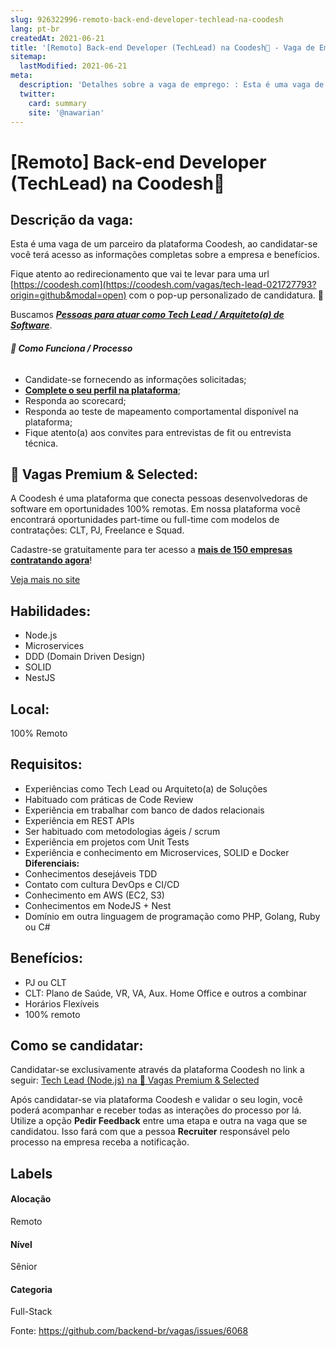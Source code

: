 ```yaml
---
slug: 926322996-remoto-back-end-developer-techlead-na-coodesh
lang: pt-br
createdAt: 2021-06-21
title: '[Remoto] Back-end Developer (TechLead) na Coodesh🥇 - Vaga de Emprego'
sitemap:
  lastModified: 2021-06-21
meta:
  description: 'Detalhes sobre a vaga de emprego: : Esta é uma vaga de um parceiro da plataforma Coodesh, ao candidatar-se você terá acesso as informações completas sobre a empresa e benefícios.  Fique atento ao redirecionamento que vai te levar para uma url [https://coodesh.com](https://coodesh.com/vagas/tech-lead-021727793?origin=github&modal=open) com o pop-up personalizado de candidatura. 👋 <p>Buscamos <strong><em><ins>Pessoas para atuar como Tech Lead / Arquiteto(a) de Software</ins></em></strong>.&nbsp;</p> <p></p> <h6><strong>👋 Como Funciona / Processo</strong></h6> <ul> <li>Candidate-se fornecendo as informações solicitadas;</li> <li><a href="https://coodesh.com/dashboard/account/edit-profile" target="_blank"><strong>Complete o seu perfil na plataforma</strong></a>;&nbsp;&nbsp;&nbsp;&nbsp;&nbsp;&nbsp;&nbsp;</li> <li>Responda ao scorecard;</li> <li>Responda ao teste de mapeamento comportamental disponível na plataforma;</li> <li>Fique atento(a) aos convites para entrevistas de fit ou entrevista técnica.</li> </ul> <p></p>'
  twitter:
    card: summary
    site: '@nawarian'
---
```


# [Remoto] Back-end Developer (TechLead) na Coodesh🥇

## Descrição da vaga: 
Esta é uma vaga de um parceiro da plataforma Coodesh, ao candidatar-se você terá acesso as informações completas sobre a empresa e benefícios.


Fique atento ao redirecionamento que vai te levar para uma url [https://coodesh.com](https://coodesh.com/vagas/tech-lead-021727793?origin=github&modal=open) com o pop-up personalizado de candidatura. 👋
<p>Buscamos <strong><em><ins>Pessoas para atuar como Tech Lead / Arquiteto(a) de Software</ins></em></strong>.&nbsp;</p>
<p></p>
<h6><strong>👋 Como Funciona / Processo</strong></h6>
<ul>
<li>Candidate-se fornecendo as informações solicitadas;</li>
<li><a href="https://coodesh.com/dashboard/account/edit-profile" target="_blank"><strong>Complete o seu perfil na plataforma</strong></a>;&nbsp;&nbsp;&nbsp;&nbsp;&nbsp;&nbsp;&nbsp;</li>
<li>Responda ao scorecard;</li>
<li>Responda ao teste de mapeamento comportamental disponível na plataforma;</li>
<li>Fique atento(a) aos convites para entrevistas de fit ou entrevista técnica.</li>
</ul>
<p></p>

## 🥇 Vagas Premium & Selected: 
 <p>A Coodesh é uma plataforma que conecta pessoas desenvolvedoras de software em oportunidades 100% remotas. Em nossa plataforma você encontrará oportunidades part-time ou full-time com modelos de contratações: CLT, PJ, Freelance e Squad.&nbsp;</p>
<p>Cadastre-se gratuitamente para ter acesso a <strong><ins>mais de 150 empresas contratando agora</ins></strong>!</p><a href='https://coodesh.com/empresas/vagas-premium'>Veja mais no site</a>

 ## Habilidades: 
 - Node.js 
- Microservices 
- DDD (Domain Driven Design) 
- SOLID 
- NestJS
## Local: 
 100% Remoto
## Requisitos: 
 - Experiências como Tech Lead ou Arquiteto(a) de Soluções 
- Habituado com práticas de Code Review 
- Experiência em trabalhar com banco de dados relacionais 
- Experiência em REST APIs 
- Ser habituado com metodologias ágeis / scrum 
- Experiência em projetos com Unit Tests 
- Experiência e conhecimento em Microservices, SOLID e Docker
**Diferenciais:** 
 - Conhecimentos desejáveis TDD 
- Contato com cultura DevOps e CI/CD 
- Conhecimento em AWS (EC2, S3) 
- Conhecimentos em NodeJS + Nest 
- Domínio em outra linguagem de programação como PHP, Golang, Ruby ou C#
## Benefícios: 
 - PJ ou CLT 
- CLT: Plano de Saúde, VR, VA, Aux. Home Office e outros a combinar 
- Horários Flexíveis 
- 100% remoto
## Como se candidatar:
Candidatar-se exclusivamente através da plataforma Coodesh no link a seguir: [Tech Lead  (Node.js) na 🥇 Vagas Premium & Selected](https://coodesh.com/vagas/tech-lead-021727793?origin=github&modal=open)


Após candidatar-se via plataforma Coodesh e validar o seu login, você poderá acompanhar e receber todas as interações do processo por lá. Utilize a opção <b>Pedir Feedback</b> entre uma etapa e outra na vaga que se candidatou. Isso fará com que a pessoa <b>Recruiter</b> responsável pelo processo na empresa receba a notificação.
## Labels
#### Alocação
Remoto
#### Nível
Sênior
#### Categoria
Full-Stack

Fonte: https://github.com/backend-br/vagas/issues/6068
